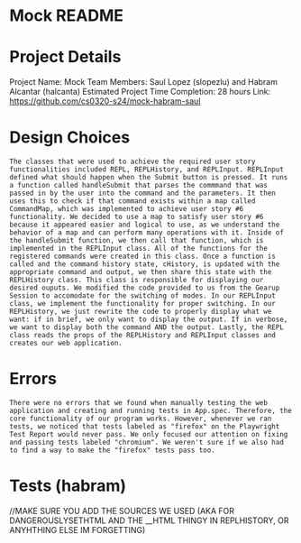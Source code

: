 # Mock README

# Project Details

Project Name: Mock
Team Members: Saul Lopez (slopezlu) and Habram Alcantar (halcanta)
Estimated Project Time Completion: 28 hours
Link: https://github.com/cs0320-s24/mock-habram-saul

# Design Choices

    The classes that were used to achieve the required user story functionalities included REPL, REPLHistory, and REPLInput. REPLInput defined what should happen when the Submit button is pressed. It runs a function called handleSubmit that parses the commmand that was passed in by the user into the command and the parameters. It then uses this to check if that command exists within a map called CommandMap, which was implemented to achieve user story #6 functionality. We decided to use a map to satisfy user story #6 because it appeared easier and logical to use, as we understand the behavior of a map and can perform many operations with it. Inside of the handleSubmit function, we then call that function, which is implemented in the REPLInput class. All of the functions for the registered commands were created in this class. Once a function is called and the command history state, cHistory, is updated with the appropriate command and output, we then share this state with the REPLHistory class. This class is responsible for displaying our desired ouputs. We modified the code provided to us from the Gearup Session to accomodate for the switching of modes. In our REPLInput class, we implement the functionality for proper switching. In our REPLHistory, we just rewrite the code to properly display what we want: if in brief, we only want to display the output. If in verbose, we want to display both the command AND the output. Lastly, the REPL class reads the props of the REPLHistory and REPLInput classes and creates our web application.

# Errors

    There were no errors that we found when manually testing the web application and creating and running tests in App.spec. Therefore, the core functionality of our program works. However, whenever we ran tests, we noticed that tests labeled as "firefox" on the Playwright Test Report would never pass. We only focused our attention on fixing and passing tests labeled "chromium". We weren't sure if we also had to find a way to make the "firefox" tests pass too.

# Tests (habram)

//MAKE SURE YOU ADD THE SOURCES WE USED (AKA FOR DANGEROUSLYSETHTML AND THE \_\_HTML THINGY IN REPLHISTORY, OR ANYHTHING ELSE IM FORGETTING)
